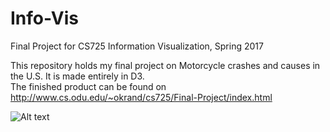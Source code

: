 # Info-Vis
Final Project for CS725 Information Visualization, Spring 2017  
  
This repository holds my final project on Motorcycle crashes and causes in the U.S. It is made entirely in D3.  
The finished product can be found on http://www.cs.odu.edu/~okrand/cs725/Final-Project/index.html  

![Alt text](/master/project_screenshot.png?raw=true)
